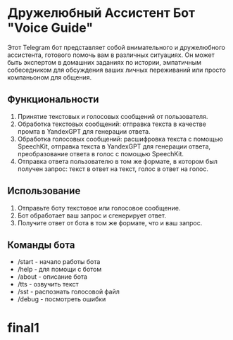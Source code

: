 # Дружелюбный Ассистент Бот "Voice Guide"

Этот Telegram бот представляет собой внимательного и дружелюбного ассистента, готового помочь вам в различных ситуациях. Он может быть экспертом в домашних заданиях по истории, эмпатичным собеседником для обсуждения ваших личных переживаний или просто компаньоном для общения.

## Функциональности

1. Принятие текстовых и голосовых сообщений от пользователя.
2. Обработка текстовых сообщений: отправка текста в качестве промта в YandexGPT для генерации ответа.
3. Обработка голосовых сообщений: расшифровка текста с помощью SpeechKit, отправка текста в YandexGPT для генерации ответа, преобразование ответа в голос с помощью SpeechKit.
4. Отправка ответа пользователю в том же формате, в котором был получен запрос: текст в ответ на текст, голос в ответ на голос.

## Использование

1. Отправьте боту текстовое или голосовое сообщение.
2. Бот обработает ваш запрос и сгенерирует ответ.
3. Получите ответ от бота в том же формате, что и ваш запрос.

## Команды бота

- /start - начало работы бота
- /help - для помощи с ботом
- /about - описание бота
- /tts - озвучить текст
- /sst - распознать голосовой файл
- /debug - посмотреть ошибки
# final1
